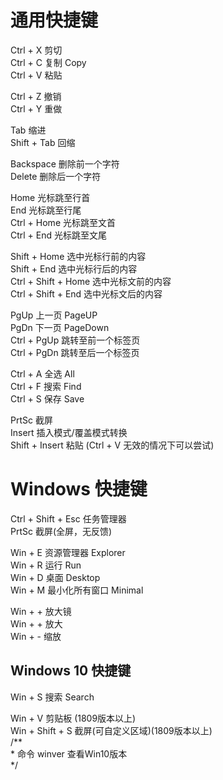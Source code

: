 # 通用快捷键
Ctrl + X 剪切  
Ctrl + C 复制		Copy  
Ctrl + V 粘贴  

Ctrl + Z	撤销  
Ctrl + Y	重做  

Tab			缩进  
Shift + Tab	回缩  

Backspace	删除前一个字符  
Delete		删除后一个字符  

Home	光标跳至行首  
End		光标跳至行尾  
Ctrl + Home		光标跳至文首  
Ctrl + End		光标跳至文尾  

Shift + Home		选中光标行前的内容  
Shift + End		选中光标行后的内容  
Ctrl + Shift + Home		选中光标文前的内容  
Ctrl + Shift + End		选中光标文后的内容  

PgUp	上一页	PageUP  
PgDn	下一页	PageDown  
Ctrl + PgUp	跳转至前一个标签页  
Ctrl + PgDn	跳转至后一个标签页  

Ctrl + A	全选		All  
Ctrl + F	搜索		Find  
Ctrl + S	保存		Save  

PrtSc	截屏  
Insert	插入模式/覆盖模式转换  
Shift + Insert	粘贴 (Ctrl + V 无效的情况下可以尝试)  


[//]: # (# Eclipse 快捷键  
Ctrl + D	删除一行	Delete  
Shift + Alt + S	)


# Windows 快捷键  
Ctrl + Shift + Esc	任务管理器  
PrtSc			截屏(全屏，无反馈)  

Win + E			资源管理器	Explorer  
Win + R 			运行		Run  
Win + D			桌面		Desktop  
Win + M			最小化所有窗口		Minimal  

Win + + 			放大镜  
Win + + 			放大  
Win + -			缩放  


## Windows 10 快捷键  
Win + S 搜索	Search  

Win + V 剪贴板 (1809版本以上)  
Win + Shift + S 截屏(可自定义区域)(1809版本以上)  
/**  
\* 命令 winver 查看Win10版本  
 */  


